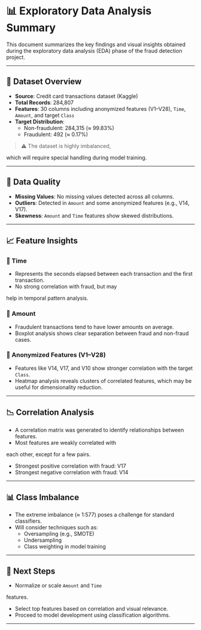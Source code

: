 # 📊 Exploratory Data Analysis Summary

This document summarizes the key findings and visual insights obtained during the exploratory data analysis (EDA) phase of the fraud detection project.

---

## 📁 Dataset Overview

- **Source**: Credit card transactions dataset (Kaggle)
- **Total Records**: 284,807
- **Features**: 30 columns including anonymized features (V1–V28), `Time`, `Amount`, and target `Class`
- **Target Distribution**:
  - Non-fraudulent: 284,315 (≈ 99.83%)
  - Fraudulent: 492 (≈ 0.17%)

> ⚠️ The dataset is highly imbalanced, 

which will require special handling during model training.

---

## 🧼 Data Quality

- **Missing Values**: No missing values detected across all columns.
- **Outliers**: Detected in `Amount` and some anonymized features (e.g., V14, V17).
- **Skewness**: `Amount` and `Time` features show skewed distributions.

---

## 📈 Feature Insights

### 🔹 Time
- Represents the seconds elapsed between each transaction and the first transaction.
- No strong correlation with fraud, but may 

help in temporal pattern analysis.

### 🔹 Amount
- Fraudulent transactions tend to have lower amounts on average.
- Boxplot analysis shows clear separation between fraud and non-fraud cases.

### 🔹 Anonymized Features (V1–V28)
- Features like V14, V17, and V10 show stronger correlation with the target `Class`.
- Heatmap analysis reveals clusters of correlated features, which may be useful for dimensionality reduction.

---

## 📉 Correlation Analysis

- A correlation matrix was generated to identify relationships between features.
- Most features are weakly correlated with 

each other, except for a few pairs.
- Strongest positive correlation with fraud: V17
- Strongest negative correlation with fraud: V14

---

## 📊 Class Imbalance

- The extreme imbalance (≈ 1:577) poses a challenge for standard classifiers.
- Will consider techniques such as:
  - Oversampling (e.g., SMOTE)
  - Undersampling
  - Class weighting in model training

---

## 📌 Next Steps

- Normalize or scale `Amount` and `Time` 

features.
- Select top features based on correlation and visual relevance.
- Proceed to model development using classification algorithms.

---

